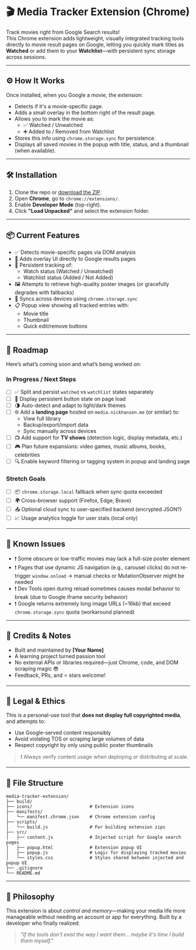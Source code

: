 # 🎬 Media Tracker Extension (Chrome)

Track movies right from Google Search results!  
This Chrome extension adds lightweight, visually integrated tracking tools directly to movie result pages on Google, letting you quickly mark titles as **Watched** or add them to your **Watchlist**—with persistent sync storage across sessions.

---

## ⚙️ How It Works

Once installed, when you Google a movie, the extension:

-   Detects if it's a movie-specific page.
-   Adds a small overlay in the bottom right of the result page.
-   Allows you to mark the movie as:
    -   ✅ Watched / Unwatched
    -   ➕ Added to / Removed from Watchlist
-   Stores this info using `chrome.storage.sync` for persistence.
-   Displays all saved movies in the popup with title, status, and a thumbnail (when available).

---

## 🛠️ Installation

1. Clone the repo or [download the ZIP](https://github.com/YOUR_USERNAME/media-tracker-extension).
2. Open **Chrome**, go to `chrome://extensions/`.
3. Enable **Developer Mode** (top-right).
4. Click **"Load Unpacked"** and select the extension folder.

---

## 📦 Current Features

-   ✅ Detects movie-specific pages via DOM analysis
-   🎯 Adds overlay UI directly to Google results pages
-   📌 Persistent tracking of:
    -   Watch status (Watched / Unwatched)
    -   Watchlist status (Added / Not Added)
-   🖼 Attempts to retrieve high-quality poster images (or gracefully degrades with fallbacks)
-   🔁 Syncs across devices using `chrome.storage.sync`
-   📋 Popup view showing all tracked entries with:
    -   Movie title
    -   Thumbnail
    -   Quick edit/remove buttons

---

## 🧭 Roadmap

Here’s what’s coming soon and what’s being worked on:

### In Progress / Next Steps

-   [ ] ✅ Split and persist `watched` vs `watchlist` states separately
-   [ ] 🔄 Display persistent button state on page load
-   [ ] 🌗 Auto-detect and adapt to light/dark themes
-   [ ] 🌐 Add a **landing page** hosted on `media.nickhanson.me` (or similar) to:
    -   View full library
    -   Backup/export/import data
    -   Sync manually across devices
-   [ ] 📺 Add support for **TV shows** (detection logic, display metadata, etc.)
-   [ ] 🎮 Plan future expansions: video games, music albums, books, celebrities
-   [ ] 🔍 Enable keyword filtering or tagging system in popup and landing page

### Stretch Goals

-   [ ] 📦 `chrome.storage.local` fallback when sync quota exceeded
-   [ ] 🌍 Cross-browser support (Firefox, Edge, Brave)
-   [ ] 📤 Optional cloud sync to user-specified backend (encrypted JSON?)
-   [ ] 📈 Usage analytics toggle for user stats (local only)

---

## 🐞 Known Issues

-   ❗ Some obscure or low-traffic movies may lack a full-size poster element
-   ❗ Pages that use dynamic JS navigation (e.g., carousel clicks) do not re-trigger `window.onload` → manual checks or MutationObserver might be needed
-   ❗ Dev Tools open during reload sometimes causes modal behavior to break (due to Google iframe security behavior)
-   ❗ Google returns extremely long image URLs (~16kb) that exceed `chrome.storage.sync` quota (workaround planned)

---

## 💬 Credits & Notes

-   Built and maintained by **[Your Name]**
-   A learning project turned passion tool
-   No external APIs or libraries required—just Chrome, code, and DOM scraping magic 😎
-   Feedback, PRs, and ⭐ stars welcome!

---

## 📜 Legal & Ethics

This is a personal-use tool that **does not display full copyrighted media**, and attempts to:

-   Use Google-served content responsibly
-   Avoid violating TOS or scraping large volumes of data
-   Respect copyright by only using public poster thumbnails

> ❗ Always verify content usage when deploying or distributing at scale.

---

## 📁 File Structure

```text
media-tracker-extension/
├── build/
├── icons/                      # Extension icons
├── manifests/
│   └── manifest.chrome.json    # Chrome extension config
├── scripts/
│   └── build.js                # For building extension zips
├── src/
│   ├── content.js              # Injected script for Google search pages
│   ├── popup.html              # Extension popup UI
│   ├── popup.js                # Logic for displaying tracked movies
│   └── styles.css              # Styles shared between injected and popup UI
├── .gitignore
└── README.md
```

---

## 🧠 Philosophy

This extension is about _control and memory_—making your media life more manageable without needing an account or app for everything. Built by a developer who finally realized:

> _"If the tools don't exist the way I want them… maybe it's time I build them myself."_
